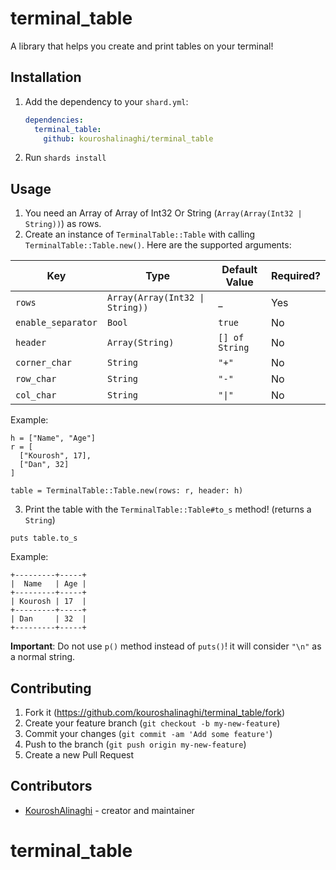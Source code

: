 # terminal_table

 A library that helps you create and print tables on your terminal! 
 
## Installation

1. Add the dependency to your `shard.yml`:

   ```yaml
   dependencies:
     terminal_table:
       github: kouroshalinaghi/terminal_table
   ```

2. Run `shards install`

## Usage

1. You need an Array of Array of Int32 Or String (`Array(Array(Int32 | String))`) as rows. 
2. Create an instance of `TerminalTable::Table` with calling `TerminalTable::Table.new()`. Here are the supported arguments: 

| Key | Type | Default Value | Required? |
| --- | ---- | ------------- | --------- |
| `rows` | `Array(Array(Int32 \| String))` | _ | Yes |
| `enable_separator` | `Bool` | `true` | No |
| `header` | `Array(String)` | `[] of String` | No |
| `corner_char` | `String` | `"+"` | No |
| `row_char` | `String` | `"-"` | No |
| `col_char` | `String` | `"\|"` | No |

Example:
```crystal
h = ["Name", "Age"]
r = [
  ["Kourosh", 17],
  ["Dan", 32]
]

table = TerminalTable::Table.new(rows: r, header: h)
```
3. Print the table with the `TerminalTable::Table#to_s` method! (returns a `String`)

  `puts table.to_s`
  
  Example: 
  ```
+---------+-----+
|  Name   | Age |
+---------+-----+
| Kourosh | 17  |
+---------+-----+
| Dan     | 32  |
+---------+-----+
  ```

**Important**: Do not use `p()` method instead of `puts()`! it will consider `"\n"` as a normal string.

## Contributing

1. Fork it (<https://github.com/kouroshalinaghi/terminal_table/fork>)
2. Create your feature branch (`git checkout -b my-new-feature`)
3. Commit your changes (`git commit -am 'Add some feature'`)
4. Push to the branch (`git push origin my-new-feature`)
5. Create a new Pull Request

## Contributors

- [KouroshAlinaghi](https://github.com/kouroshalinaghi) - creator and maintainer
# terminal_table
